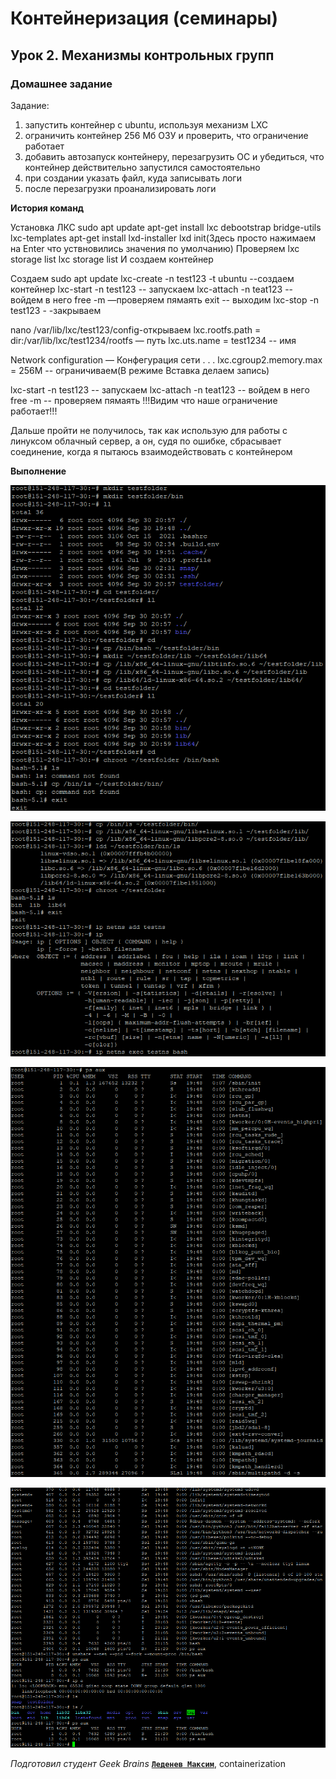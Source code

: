 # Контейнеризация (семинары)


## Урок 2. Механизмы контрольных групп

### **Домашнее задание**

Задание:
1) запустить контейнер с ubuntu, используя механизм LXC
2) ограничить контейнер 256 Мб ОЗУ и проверить, что ограничение работает
3) добавить автозапуск контейнеру, перезагрузить ОС и убедиться, что контейнер действительно запустился самостоятельно
4) при создании указать файл, куда записывать логи
5) после перезагрузки проанализировать логи


**История команд**

Установка ЛКС
sudo apt update
apt-get install lxc debootstrap bridge-utils lxc-templates
apt-get install lxd-installer
lxd init(Здесь просто нажимаем на Enter что уствновились значения по умолчанию)
Проверяем
lxc storage list
lxc storage list
И создаем контейнер

Создаем
sudo apt update
lxc-create -n test123 -t ubuntu --создаем контейнер
lxc-start -n test123 -- запускаем
lxc-attach -n teat123 -- войдем в него
free -m —проверяем пямаять
exit -- выходим
lxc-stop -n test123 - -закрываем

nano /var/lib/lxc/test123/config-открываем
lxc.rootfs.path = dir:/var/lib/lxc/test1234/rootfs — путь
lxc.uts.name = test1234 -- имя

Network configuration — Конфегурация сети
.
.
.
lxc.cgroup2.memory.max = 256M -- ограничиваем(В режиме Вставка делаем запись)

lxc-start -n test123 -- запускаем
lxc-attach -n teat123 -- войдем в него
free -m -- проверяем пямаять
!!!Видим что наше ограничение работает!!!

Дальше пройти не получилось, так как использую для работы с линуксом облачный сервер, а он, судя по ошибке, сбрасывает соединение, когда я пытаюсь взаимодействовать с контейнером

**Выполнение**

![ChrootPreparation](https://github.com/ScarletStranger/containerization/blob/main/Seminar1/1.png)

![FileAddition](https://github.com/ScarletStranger/containerization/blob/main/Seminar1/2.png)

![Ipnets](https://github.com/ScarletStranger/containerization/blob/main/Seminar1/3.png)

![FileSystemIsolation](https://github.com/ScarletStranger/containerization/blob/main/Seminar1/4.png)


*Подготовил студент Geek Brains* [**`Леденев Максим`**](https://github.com/ScarletStranger), containerization
